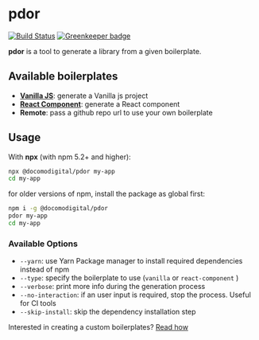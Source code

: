 # pdor

[![Build Status](https://travis-ci.com/docomodigital/pdor.svg?branch=master)](https://travis-ci.com/docomodigital/pdor) [![Greenkeeper badge](https://badges.greenkeeper.io/docomodigital/pdor.svg)](https://greenkeeper.io/)

**pdor** is a tool to generate a library from a given boilerplate.

## Available boilerplates

* [**Vanilla JS**](https://github.com/docomodigital/pdor-vanillajs-library): generate a Vanilla js project
* [**React Component**](https://github.com/docomodigital/pdor-react-component): generate a React component 
* **Remote**: pass a github repo url to use your own boilerplate

## Usage

With **npx** (with npm 5.2+ and higher):

```bash
npx @docomodigital/pdor my-app 
cd my-app
```

for older versions of npm, install the package as global first:

```bash
npm i -g @docomodigital/pdor
pdor my-app
cd my-app
```
### Available Options
* `--yarn`: use Yarn Package manager to install required dependencies instead of npm 
* `--type`: specify the boilerplate to use (`vanilla` or `react-component` )
* `--verbose`: print more info during the generation process
* `--no-interaction`: if an user input is required, stop the process. Useful for CI tools
* `--skip-install`: skip the dependency installation step

Interested in creating a custom boilerplates? [Read how]() 